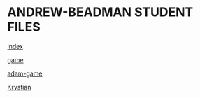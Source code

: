 # ANDREW-BEADMAN STUDENT FILES

[index](https://andrew-beadman.github.io/web/Home%20Page/)

[game](https://andrew-beadman.github.io/game)

[adam-game](https://andrew-beadman.github.io/adam)

[Krystian](https://andrew-beadman.github.io/Krystian)
